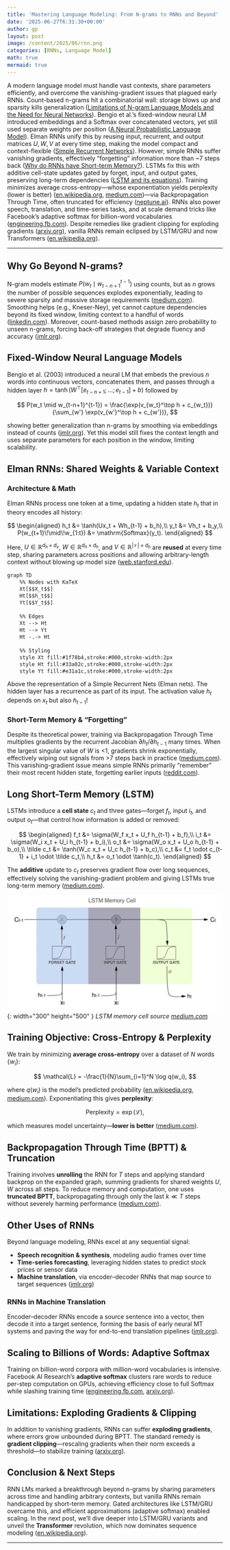 ```yaml
---
title: 'Mastering Language Modeling: From N-grams to RNNs and Beyond'
date: '2025-06-27T6:31:30+00:00'
author: gp
layout: post
image: /content/2025/06/rnn.png
categories: [RNNs, Language Model]
math: true
mermaid: true
---
```



A modern language model must handle vast contexts, share parameters efficiently, and overcome the vanishing-gradient issues 
that plagued early RNNs. Count-based n-grams hit a combinatorial wall: storage blows up and sparsity kills 
generalization ([Limitations of N-gram Language Models and the Need for Neural Networks][1]). 
Bengio et al.’s fixed-window neural LM introduced embeddings and a Softmax over concatenated vectors, 
yet still used separate weights per position ([A Neural Probabilistic Language Model][2]). 
Elman RNNs unify this by reusing input, recurrent, and output matrices $U,W,V$ at every time step, 
making the model compact and context-flexible ([Simple Recurrent Networks][3]). 
However, simple RNNs suffer vanishing gradients, effectively “forgetting” information more than \~7 steps back ([Why do RNNs have Short-term Memory?][4]). 
LSTMs fix this with additive cell-state updates gated by forget, input, and output gates, 
preserving long-term dependencies ([LSTM and its equations][5]). 
Training minimizes average cross-entropy—whose exponentiation yields perplexity (lower is better) ([en.wikipedia.org][6], [medium.com][7])—via 
Backpropagation Through Time, often truncated for efficiency ([neptune.ai][8]). 
RNNs also power speech, translation, and time-series tasks, and at scale demand tricks like 
Facebook’s adaptive softmax for billion-word vocabularies ([engineering.fb.com][9]). 
Despite remedies like gradient clipping for exploding gradients ([arxiv.org][10]), 
vanilla RNNs remain eclipsed by LSTM/GRU and now Transformers ([en.wikipedia.org][11]).

---

## Why Go Beyond N-grams?

N-gram models estimate $P(w_t\mid w_{t-n+1}^{t-1})$ using counts, but as $n$ grows the number of possible sequences 
explodes exponentially, leading to severe sparsity and massive storage requirements ([medium.com][1]). 
Smoothing helps (e.g., Kneser-Ney), yet cannot capture dependencies beyond its fixed window, 
limiting context to a handful of words ([linkedin.com][12]). 
Moreover, count-based methods assign zero probability to unseen n-grams, 
forcing back-off strategies that degrade fluency and accuracy ([jmlr.org][2]).

## Fixed-Window Neural Language Models

Bengio et al. (2003) introduced a neural LM that embeds the previous $n$ words into continuous vectors, 
concatenates them, and passes through a hidden layer $h = \tanh(W^\top [e_{t-n+1};\dots;e_{t-1}] + b)$ followed by

$$
  P(w_t \mid w_{t-n+1}^{t-1}) = \frac{\exp(v_{w_t}^\top h + c_{w_t})}{\sum_{w'} \exp(v_{w'}^\top h + c_{w'})},
$$

showing better generalization than n-grams by smoothing via embeddings instead of counts ([jmlr.org][2]). 
Yet this model still fixes the context length and uses separate parameters for each position in the window, 
limiting scalability.

## Elman RNNs: Shared Weights & Variable Context

### Architecture & Math

Elman RNNs process one token at a time, updating a hidden state $h_t$ that in theory encodes all history:

$$
\begin{aligned}
h_t &= \tanh(Ux_t + Wh_{t-1} + b_h),\\
y_t &= Vh_t + b_y,\\
P(w_{t+1}\!\mid\!w_{1:t}) &= \mathrm{Softmax}(y_t).
\end{aligned}
$$

Here, $U\in\mathbb{R}^{d_h\times d_x}$, $W\in\mathbb{R}^{d_h\times d_h}$, and $V\in\mathbb{R}^{|\mathcal V|\times d_h}$ are 
**reused** at every time step, sharing parameters across positions and allowing arbitrary-length context 
without blowing up model size ([web.stanford.edu][3]).

```mermaid
graph TD
    %% Nodes with KaTeX
    Xt[$$X_t$$]
    Ht[$$h_t$$]
    Yt[$$Y_t$$]

    %% Edges
    Xt --> Ht
    Ht --> Yt
    Ht -.-> Ht

    %% Styling
    style Xt fill:#1f78b4,stroke:#000,stroke-width:2px
    style Ht fill:#33a02c,stroke:#000,stroke-width:2px
    style Yt fill:#e31a1c,stroke:#000,stroke-width:2px
```
Above the representation of a Simple Recurrent Nets (Elman nets).
The hidden layer has a recurrence as part of its input.
The activation value $h_t$ depends on $x_t$ but also $h_{t-1}$!

### Short-Term Memory & “Forgetting”

Despite its theoretical power, training via Backpropagation Through Time 
multiplies gradients by the recurrent Jacobian $\partial h_t/\partial h_{t-1}$ many times. When the largest singular value of $W$ is <1, gradients shrink exponentially, effectively wiping out signals from >7 steps back in practice ([medium.com][4]). This vanishing-gradient issue means simple RNNs primarily “remember” their most recent hidden state, forgetting earlier inputs ([reddit.com][13]).




## Long Short-Term Memory (LSTM)

LSTMs introduce a **cell state** $c_t$ and three gates—forget $f_t$, input $i_t$, and output $o_t$—that control how information is added or removed:

$$
\begin{aligned}
f_t &= \sigma(W_f x_t + U_f h_{t-1} + b_f),\\
i_t &= \sigma(W_i x_t + U_i h_{t-1} + b_i),\\
o_t &= \sigma(W_o x_t + U_o h_{t-1} + b_o),\\
\tilde c_t &= \tanh(W_c x_t + U_c h_{t-1} + b_c),\\
c_t &= f_t \odot c_{t-1} + i_t \odot \tilde c_t,\\
h_t &= o_t \odot \tanh(c_t).
\end{aligned}
$$

The **additive** update to $c_t$ preserves gradient flow over long sequences, effectively solving the vanishing-gradient problem and giving LSTMs true long-term memory ([medium.com][5]).

![LSTM memory cell](/content/2025/06/lstm.jpg){: width="300" height="500" }
_LSTM memory cell source [medium.com][5]_


## Training Objective: Cross-Entropy & Perplexity

We train by minimizing **average cross-entropy** over a dataset of $N$ words $\{w_i\}$:

$$
  \mathcal{L} = -\frac{1}{N}\sum_{i=1}^N \log q(w_i),
$$

where $q(w_i)$ is the model’s predicted probability ([en.wikipedia.org][6], [medium.com][14]). Exponentiating this gives **perplexity**:

$$
  \mathrm{Perplexity} = \exp(\mathcal{L}),
$$

which measures model uncertainty—**lower is better** ([medium.com][7]).

## Backpropagation Through Time (BPTT) & Truncation

Training involves **unrolling** the RNN for $T$ steps and applying standard backprop on the expanded graph, 
summing gradients for shared weights $U,W$ across all steps. To reduce memory and computation, 
one uses **truncated BPTT**, backpropagating through only the last $k\ll T$ steps without severely 
harming performance ([medium.com][16]).

## Other Uses of RNNs

Beyond language modeling, RNNs excel at any sequential signal:

* **Speech recognition & synthesis**, modeling audio frames over time
* **Time-series forecasting**, leveraging hidden states to predict stock prices or sensor data
* **Machine translation**, via encoder–decoder RNNs that map source to target sequences ([jmlr.org][2])

### RNNs in Machine Translation

Encoder–decoder RNNs encode a source sentence into a vector, then decode it into a target sentence, 
forming the basis of early neural MT systems and paving the way for end-to-end translation pipelines ([jmlr.org][2]).

## Scaling to Billions of Words: Adaptive Softmax

Training on billion-word corpora with million-word vocabularies is intensive. 
Facebook AI Research’s **adaptive softmax** clusters rare words to reduce per-step computation on GPUs, 
achieving efficiency close to full Softmax while slashing training time ([engineering.fb.com][9], [arxiv.org][15]).

## Limitations: Exploding Gradients & Clipping

In addition to vanishing gradients, RNNs can suffer **exploding gradients**, where errors grow unbounded during BPTT. 
The standard remedy is **gradient clipping**—rescaling gradients when their norm exceeds a threshold—to 
stabilize training ([arxiv.org][10]).

## Conclusion & Next Steps

RNN LMs marked a breakthrough beyond n-grams by sharing parameters across time and handling arbitrary contexts, 
but vanilla RNNs remain handicapped by short-term memory. Gated architectures like LSTM/GRU overcame this, and 
efficient approximations (adaptive softmax) enabled scaling. In the next post, we’ll dive deeper into LSTM/GRU 
variants and unveil the **Transformer** revolution, which now dominates sequence modeling ([en.wikipedia.org][11]).

---


[1]: https://medium.com/%40sakshiba22comp/limitations-of-n-gram-language-models-and-the-need-for-neural-networks-13aa5d2dc190?utm_source=genmind.ch "Limitations of N-gram Language Models and the Need for Neural ..."
[2]: https://www.jmlr.org/papers/volume3/bengio03a/bengio03a.pdf?utm_source=genmind.ch "[PDF] A Neural Probabilistic Language Model"
[3]: https://web.stanford.edu/~jurafsky/slp3/slides/rnnjan25.pdf?utm_source=genmind.ch "[PDF] RNNs and LSTMs Simple Recurrent Networks (RNNs or Elman Nets)"
[4]: https://medium.com/data-science/a-true-story-of-a-gradient-that-vanished-in-an-rnn-56437c1eea45?utm_source=genmind.ch "Why do RNNs have Short-term Memory? | by Essam Wisam - Medium"
[5]: https://medium.com/%40divyanshu132/lstm-and-its-equations-5ee9246d04af?utm_source=genmind.ch "LSTM and its equations - Medium"
[6]: https://en.wikipedia.org/wiki/Cross-entropy?utm_source=genmind.ch "Cross-entropy - Wikipedia"
[7]: https://medium.com/%40shubhamsd100/understanding-perplexity-in-language-models-a-detailed-exploration-2108b6ab85af?utm_source=genmind.ch "Understanding Perplexity in Language Models: A Detailed Exploration"
[8]: https://neptune.ai/blog/recurrent-neural-network-guide?utm_source=genmind.ch "Recurrent Neural Network Guide: a Deep Dive in RNN - Neptune.ai"
[9]: https://engineering.fb.com/2016/10/25/ml-applications/building-an-efficient-neural-language-model-over-a-billion-words/?utm_source=genmind.ch "Building an efficient neural language model over a billion words"
[10]: https://arxiv.org/abs/1511.06909?utm_source=genmind.ch "BlackOut: Speeding up Recurrent Neural Network Language Models With Very Large Vocabularies"
[11]: https://en.wikipedia.org/wiki/Transformer_%28deep_learning_architecture%29?utm_source=genmind.ch "Transformer (deep learning architecture)"
[12]: https://www.linkedin.com/advice/0/what-some-challenges-limitations-n-grams-nlp-search?utm_source=genmind.ch "N-gram Challenges and Limitations for NLP in Search - LinkedIn"
[13]: https://www.reddit.com/r/deeplearning/comments/txayjp/rnn_vanishing_gradient/?utm_source=genmind.ch "RNN Vanishing Gradient : r/deeplearning - Reddit"
[14]: https://medium.com/ai-assimilating-intelligence/cross-entropy-in-large-language-models-llms-4f1c842b5fca?utm_source=genmind.ch "Cross Entropy in Large Language Models (LLMs) | by Charles Chi | AI"
[15]: https://arxiv.org/abs/1609.04309?utm_source=genmind.ch "Efficient softmax approximation for GPUs"
[16]: https://medium.com/data-science/backpropagation-in-rnn-explained-bdf853b4e1c2 "Backpropagation in RNN Explained"
